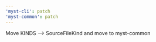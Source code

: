 ```yaml
---
'myst-cli': patch
'myst-common': patch
---
```


Move KINDS --> SourceFileKind and move to myst-common

